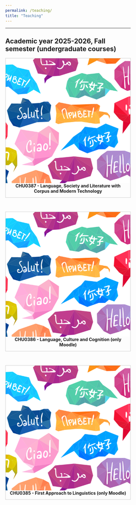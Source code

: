 ```yaml
---
permalink: /teaching/
title: "Teaching"
---
```



------

## Academic year 2025-2026, Fall semester (undergraduate courses)

<style>

div.gallery {
  border: 1px solid #ccc;
}

div.gallery:hover {
  border: 1px solid #777;
}

div.gallery img {
  width: 100%;
  height: auto;
  float: left;
}

div.desc {
  padding: 12px;
  text-align: center;
}

* {
  box-sizing: border-box;
}

.container {
  display: grid; 
  grid-auto-rows: 1fr; 
  grid-template-columns: auto; 
  grid-template-rows: auto auto auto; 
  gap: 45px; 
  grid-template-areas: 
    "Course1
    Course2
    Course3"; 
  justify-content: center; 
  justify-items: stretch; 
  align-items: stretch; 
}

</style>

<div class="container">
<div class="Course1">
  <div class="gallery">
    <a target="_blank" href="https://aymeric-collart.github.io/CHU0387">
      <img src="./../images/Project3.png" width="200" height="200">
    </a>
    <div class="desc">
<b>CHU0387 - Language, Society and Literature with Corpus and Modern Technology</b></div>
  </div>
</div>

<div class="Course2">
  <div class="gallery">
    <a target="_blank" href="https://moodle3.ntnu.edu.tw/course/view.php?id=52328">
      <img src="./../images/Project3.png" width="250" height="250">
    </a>
    <div class="desc"><b>CHU0386 - Language, Culture and Cognition (only Moodle)</b></div>
  </div>
</div>

<div class="Course3">
  <div class="gallery">
    <a target="_blank" href="https://moodle3.ntnu.edu.tw/course/view.php?id=52327">
      <img src="./../images/Project3.png" width="250" height="250">
    </a>
    <div class="desc"><b>CHU0385 - First Approach to Linguistics (only Moodle)</b></div>
  </div>
</div>
